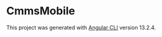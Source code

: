 # CmmsMobile

This project was generated with [Angular CLI](https://github.com/angular/angular-cli) version 13.2.4.

